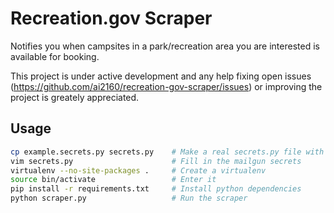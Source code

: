 Recreation.gov Scraper
================

Notifies you when campsites in a park/recreation area you are interested is available for booking.

This project is under active development and any help fixing open issues (https://github.com/ai2160/recreation-gov-scraper/issues) or improving the project is greately appreciated.

Usage
-----

```bash
cp example.secrets.py secrets.py    # Make a real secrets.py file with mailgun credentials
vim secrets.py                      # Fill in the mailgun secrets
virtualenv --no-site-packages .     # Create a virtualenv
source bin/activate                 # Enter it
pip install -r requirements.txt     # Install python dependencies 
python scraper.py                   # Run the scraper
```
